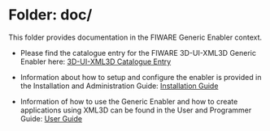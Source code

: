 Folder: doc/
========

This folder provides documentation in the FIWARE Generic Enabler context.

* Please find the catalogue entry for the FIWARE 3D-UI-XML3D Generic Enabler here: [3D-UI-XML3D Catalogue Entry](http://catalogue.fiware.org/enablers/3d-ui-xml3d)

* Information about how to setup and configure the enabler is provided in the Installation and Administration Guide: [Installation Guide](installation_guide.md)

* Information of how to use the Generic Enabler and how to create applications using XML3D can be found in the User and Programmer Guide: [User Guide](user_guide.md)
